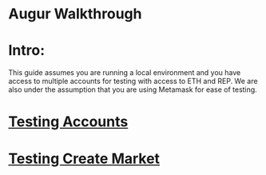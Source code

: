 Augur Walkthrough
==================

# Intro:

This guide assumes you  are running a local environment and you have access to multiple accounts for testing with access to ETH and REP. We are also under the assumption that you are using Metamask for ease of testing. 

# [Testing Accounts](/account.md)

# [Testing Create Market](/createMarket.md)